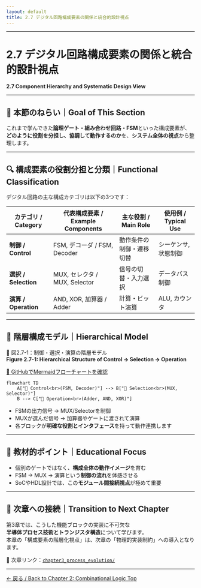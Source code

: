 ```yaml
---
layout: default
title: 2.7 デジタル回路構成要素の関係と統合的設計視点
---
```


---

# 2.7 デジタル回路構成要素の関係と統合的設計視点  
**2.7 Component Hierarchy and Systematic Design View**

---

## 🎯 本節のねらい｜Goal of This Section

これまで学んできた**論理ゲート・組み合わせ回路・FSM**といった構成要素が、  
**どのように役割を分担し、協調して動作するのか**を、**システム全体の視点**から整理します。

---

## 🔍 構成要素の役割分担と分類｜Functional Classification

デジタル回路の主な構成カテゴリは以下の3つです：

| カテゴリ / Category | 代表構成要素 / Example Components | 主な役割 / Main Role | 使用例 / Typical Use |
|---------------------|----------------------------------|-----------------------|-----------------------|
| **制御 / Control**    | FSM, デコーダ / FSM, Decoder     | 動作条件の制御・遷移切替 | シーケンサ, 状態制御 |
| **選択 / Selection** | MUX, セレクタ / MUX, Selector    | 信号の切替・入力選択     | データバス制御       |
| **演算 / Operation** | AND, XOR, 加算器 / Adder         | 計算・ビット演算         | ALU, カウンタ        |

---

## 🧭 階層構成モデル｜Hierarchical Model

📘 図2.7-1：制御・選択・演算の階層モデル  
**Figure 2.7-1: Hierarchical Structure of Control → Selection → Operation**

[📎 GitHubでMermaidフローチャートを確認](https://github.com/Samizo-AITL/Edusemi-v4x/blob/main/chapter2_comb_logic/2.7_component_relationships.md)

```mermaid
flowchart TD
    A["🧠 Control<br>(FSM, Decoder)"] --> B["🔀 Selection<br>(MUX, Selector)"]
    B --> C["🧮 Operation<br>(Adder, AND, XOR)"]
```

- FSMの出力信号 → MUX/Selectorを制御  
- MUXが選んだ信号 → 加算器やゲートに渡されて演算  
- 各ブロックが**明確な役割とインタフェース**を持って動作連携します

---

## 🧠 教材的ポイント｜Educational Focus

- 個別のゲートではなく、**構成全体の動作イメージ**を育む
- FSM → MUX → 演算という**制御の流れ**を体感させる
- SoCやHDL設計では、この**モジュール間接続視点**が極めて重要

---

## 🔄 次章への接続｜Transition to Next Chapter

第3章では、こうした機能ブロックの実装に不可欠な  
**半導体プロセス技術とトランジスタ構造**について学びます。  
本章の「構成要素の階層化視点」は、次章の「物理的実装制約」への導入となります。

📎 次章リンク：[`chapter3_process_evolution/`](../chapter3_process_evolution/)

---

[← 戻る / Back to Chapter 2: Combinational Logic Top](./README.md)
